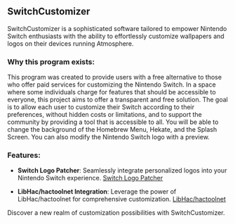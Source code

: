 SwitchCustomizer
----------------

SwitchCustomizer is a sophisticated software tailored to empower Nintendo Switch enthusiasts with the ability to effortlessly customize wallpapers and logos on their devices running Atmosphere.

### Why this program exists:
This program was created to provide users with a free alternative to those who offer paid services for customizing the Nintendo Switch. In a space where some individuals charge for features that should be accessible to everyone, this project aims to offer a transparent and free solution. The goal is to allow each user to customize their Switch according to their preferences, without hidden costs or limitations, and to support the community by providing a tool that is accessible to all.
You will be able to change the background of the Homebrew Menu, Hekate, and the Splash Screen. You can also modify the Nintendo Switch logo with a preview.

### Features:

*   **Switch Logo Patcher**: Seamlessly integrate personalized logos into your Nintendo Switch experience. [Switch Logo Patcher](https://github.com/friedkeenan/switch-logo-patcher)
    
*   **LibHac/hactoolnet Integration**: Leverage the power of LibHac/hactoolnet for comprehensive customization. [LibHac/hactoolnet](https://github.com/Thealexbarney/LibHac)
    

Discover a new realm of customization possibilities with SwitchCustomizer.
